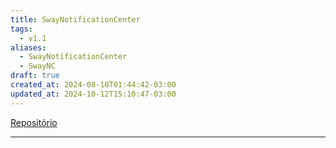 ```yaml
---
title: SwayNotificationCenter
tags:
  - v1.1
aliases:
  - SwayNotificationCenter
  - SwayNC
draft: true
created_at: 2024-08-10T01:44:42-03:00
updated_at: 2024-10-12T15:10:47-03:00
---
```


 [Repositório](https://github.com/ErikReider/SwayNotificationCenter)

---

